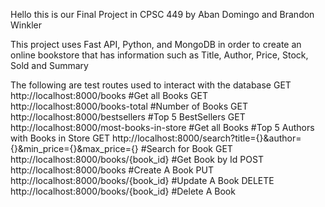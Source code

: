 Hello this is our Final Project in CPSC 449
by Aban Domingo and Brandon Winkler

This project uses Fast API, Python, and MongoDB
in order to create an online bookstore that has information such as
Title, Author, Price, Stock, Sold and Summary

The following are test routes used to interact with the database
GET http://localhost:8000/books                                                 #Get all Books
GET http://localhost:8000/books-total                                           #Number of Books
GET http://localhost:8000/bestsellers                                           #Top 5 BestSellers
GET http://localhost:8000/most-books-in-store   #Get all Books                  #Top 5 Authors with Books in Store
GET http://localhost:8000/search?title={}&author={}&min_price={}&max_price={}   #Search for Book
GET http://localhost:8000/books/{book_id}                                       #Get Book by Id
POST http://localhost:8000/books                                                #Create A Book
PUT http://localhost:8000/books/{book_id}                                       #Update A Book
DELETE  http://localhost:8000/books/{book_id}                                   #Delete A Book
